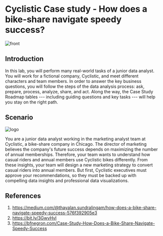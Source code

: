 # Cyclistic Case study - How does a bike-share navigate speedy success?

![front](https://user-images.githubusercontent.com/62965911/224529816-eb3472c1-2890-474b-989b-8d51e155b682.png)

## Introduction

In this lab, you will perform many real-world tasks of a junior data analyst. You will work for a fictional company, Cyclistic, and meet different characters and team members. In order to answer the key business questions, you will follow the steps of the data analysis process: ask, prepare, process, analyze, share, and act. Along the way, the Case Study Roadmap tables --- including guiding questions and key tasks --- will help you stay on the right path.

## Scenario

![logo](https://user-images.githubusercontent.com/62965911/224529822-a52f4ed6-62a7-4d15-ac6c-273cdc0034e0.png)

You are a junior data analyst working in the marketing analyst team at Cyclistic, a bike-share company in Chicago. The director of marketing believes the company's future success depends on maximizing the number of annual memberships. Therefore, your team wants to understand how casual riders and annual members use Cyclistic bikes differently. From these insights, your team will design a new marketing strategy to convert casual riders into annual members. But first, Cyclistic executives must approve your recommendations, so they must be backed up with compelling data insights and professional data visualizations.

## References

1. https://medium.com/@thayalan.sundralingam/how-does-a-bike-share-navigate-speedy-success-576f392905e3
1. https://bit.ly/3GwvHvl
1. https://bfnegron.com/Case-Study-How-Does-a-Bike-Share-Navigate-Speedy-Success